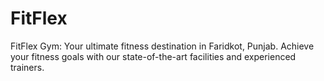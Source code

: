 # FitFlex
FitFlex Gym: Your ultimate fitness destination in Faridkot, Punjab. Achieve your fitness goals with our state-of-the-art facilities and experienced trainers.
